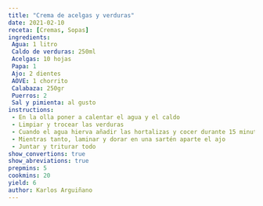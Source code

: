 ```yaml
---
title: "Crema de acelgas y verduras"
date: 2021-02-10
receta: [Cremas, Sopas]
ingredients:
 Agua: 1 litro
 Caldo de verduras: 250ml
 Acelgas: 10 hojas
 Papa: 1
 Ajo: 2 dientes
 AOVE: 1 chorrito
 Calabaza: 250gr
 Puerros: 2
 Sal y pimienta: al gusto
instructions:
 - En la olla poner a calentar el agua y el caldo
 - Limpiar y trocear las verduras 
 - Cuando el agua hierva añadir las hortalizas y cocer durante 15 minutos (5 en la olla a presión)
 - Mientras tanto, laminar y dorar en una sartén aparte el ajo
 - Juntar y triturar todo
show_convertions: true
show_abreviations: true
prepmins: 5
cookmins: 20
yield: 6
author: Karlos Arguiñano
---
```




